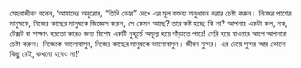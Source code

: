 মেহবাজীবন বলেন, ‘আমাদের অনুরোধ, “তিথি ডোর” দেখে এর মূল বক্তব্য অনুধাবন করার চেষ্টা করুন। নিজের পাশের মানুষকে, নিজের কাছের মানুষকে জিজ্ঞেস করুন, সে কেমন আছে? তার কষ্ট হচ্ছে কি না? আপনার একটা কল, নক, টেক্সট বা সাক্ষাৎ হয়তো কারও জন্য বিশেষ একটি মুহূর্তে অমূল্য হয়ে দাঁড়াতে পারে! দেরি হয়ে যাওয়ার আগে আপনারা চেষ্টা করুন। নিজেকে ভালোবাসুন, নিজের কাছের মানুষকে ভালোবাসুন। জীবন সুন্দর। এর চেয়ে সুন্দর আর কোনো কিছু নেই, কখনো হবেও না!’
